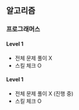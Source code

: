 ## 알고리즘

### 프로그래머스

#### Level 1
- 전체 문제 풀이 X
- 스킬 체크 O

#### Level 1
- 전체 문제 풀이 X (진행 중)
- 스킬 체크 O
